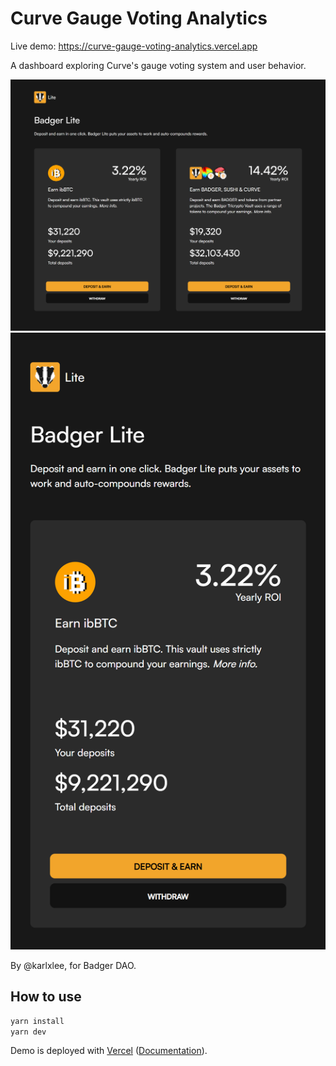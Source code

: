 # Curve Gauge Voting Analytics

Live demo: https://curve-gauge-voting-analytics.vercel.app

A dashboard exploring Curve's gauge voting system and user behavior.

![Main page screenshot](public/main-page-screenshot.png "Main page screenshot")
![Responsive screenshot](public/responsive-screenshot.png "Responsive screenshot")

By @karlxlee, for Badger DAO.

## How to use

```bash
yarn install
yarn dev
```

Demo is deployed with [Vercel](https://vercel.com/) ([Documentation](https://nextjs.org/docs/deployment)).
